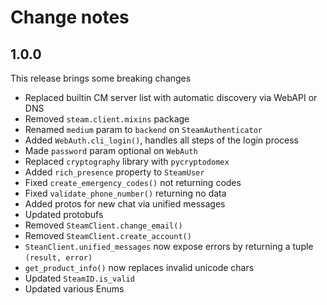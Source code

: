 # Change notes

## 1.0.0

This release brings some breaking changes

- Replaced builtin CM server list with automatic discovery via WebAPI or DNS
- Removed `steam.client.mixins` package
- Renamed `medium` param to `backend` on `SteamAuthenticator`
- Added `WebAuth.cli_login()`, handles all steps of the login process
- Made `password` param optional on `WebAuth`
- Replaced `cryptography` library with `pycryptodomex`
- Added `rich_presence` property to `SteamUser`
- Fixed `create_emergency_codes()` not returning codes
- Fixed `validate_phone_number()` returning no data
- Added protos for new chat via unified messages
- Updated protobufs
- Removed `SteamClient.change_email()`
- Removed `SteamClient.create_account()`
- `SteanClient.unified_messages` now expose errors by returning a tuple `(result, error)`
- `get_product_info()` now replaces invalid unicode chars
- Updated `SteamID.is_valid`
- Updated various Enums
